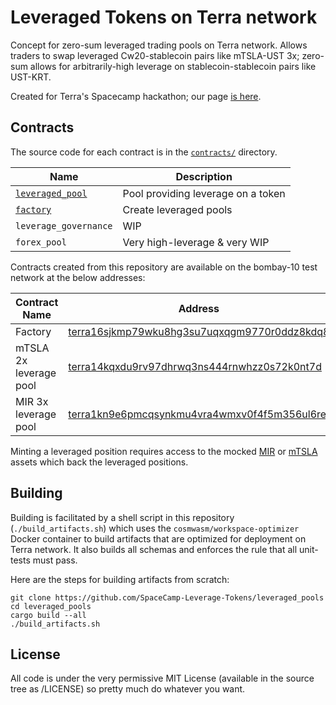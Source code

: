 Leveraged Tokens on Terra network
=================================

Concept for zero-sum leveraged trading pools on Terra network. Allows traders
to swap leveraged Cw20-stablecoin pairs like mTSLA-UST 3x; zero-sum allows for
arbitrarily-high leverage on stablecoin-stablecoin pairs like UST-KRT.

Created for Terra's Spacecamp hackathon; our page [is
here](https://eventornado.com/submission/leveraged-assets-via-terraswap).

Contracts
---------

The source code for each contract is in the [`contracts/`](contracts/)
directory.

| Name                                               | Description                                  |
| -------------------------------------------------- | -------------------------------------------- |
| [`leveraged_pool`](contracts/leveraged_pool)       | Pool providing leverage on a token           |
| [`factory`](contracts/factory)                     | Create leveraged pools                       |
| `leverage_governance`                              | WIP                                          |
| `forex_pool`                                       | Very high-leverage & very WIP                |

Contracts created from this repository are available on the bombay-10 test
network at the below addresses:

| Contract Name                                      | Address                                  |
| -------------------------------------------------- | -------------------------------------------- |
| Factory                                            | [terra16sjkmp79wku8hg3su7uqxqgm9770r0ddz8kdq8](https://finder.terra.money/bombay-10/address/terra16sjkmp79wku8hg3su7uqxqgm9770r0ddz8kdq8)|
| mTSLA 2x leverage pool                             | [terra14kqxdu9rv97dhrwq3ns444rnwhzz0s72k0nt7d](https://finder.terra.money/bombay-10/address/terra14kqxdu9rv97dhrwq3ns444rnwhzz0s72k0nt7d)|
| MIR 3x leverage pool                               | [terra1kn9e6pmcqsynkmu4vra4wmxv0f4f5m356ul6re](https://finder.terra.money/bombay-10/address/terra1kn9e6pmcqsynkmu4vra4wmxv0f4f5m356ul6re)|

Minting a leveraged position requires access to the mocked
[MIR](https://finder.terra.money/bombay-10/address/terra1k59qq3pxj93arv399l4a90ndewn50gfy8nkcn2)
or
[mTSLA](https://finder.terra.money/bombay-10/address/terra1dsh6lll9av4dqk57juavk6dg4yzh9twhe600z6)
assets which back the leveraged positions.

Building
--------

Building is facilitated by a shell script in this repository
(`./build_artifacts.sh`) which uses the `cosmwasm/workspace-optimizer` Docker
container to build artifacts that are optimized for deployment on Terra network.
It also builds all schemas and enforces the rule that all unit-tests must pass.

Here are the steps for building artifacts from scratch:

```
git clone https://github.com/SpaceCamp-Leverage-Tokens/leveraged_pools
cd leveraged_pools
cargo build --all
./build_artifacts.sh
```

License
-------

All code is under the very permissive MIT License (available in the source tree
as /LICENSE) so pretty much do whatever you want.

